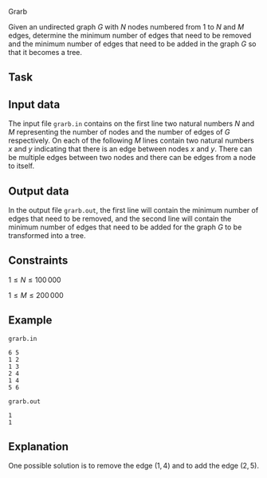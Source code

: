Grarb

Given an undirected graph $G$ with $N$ nodes numbered from $1$ to $N$ and $M$ edges, determine the minimum number of edges that need to be removed and the minimum number of edges that need to be added in the graph $G$ so that it becomes a tree.

## Task

## Input data

The input file `grarb.in` contains on the first line two natural numbers $N$ and $M$ representing the number of nodes and the number of edges of $G$ respectively. On each of the following $M$ lines contain two natural numbers $x$ and $y$ indicating that there is an edge between nodes $x$ and $y$. There can be multiple edges between two nodes and there can be edges from a node to itself.

## Output data

In the output file `grarb.out`, the first line will contain the minimum number of edges that need to be removed, and the second line will contain the minimum number of edges that need to be added for the graph $G$ to be transformed into a tree.

## Constraints

$1 \leq N \leq 100\,000$

$1 \leq M \leq 200\,000$

## Example

`grarb.in`
```
6 5
1 2 
1 3 
2 4 
1 4 
5 6 
```

`grarb.out`
```
1 
1 
```

## Explanation

One possible solution is to remove the edge $(1,4)$ and to add the edge $(2,5)$.